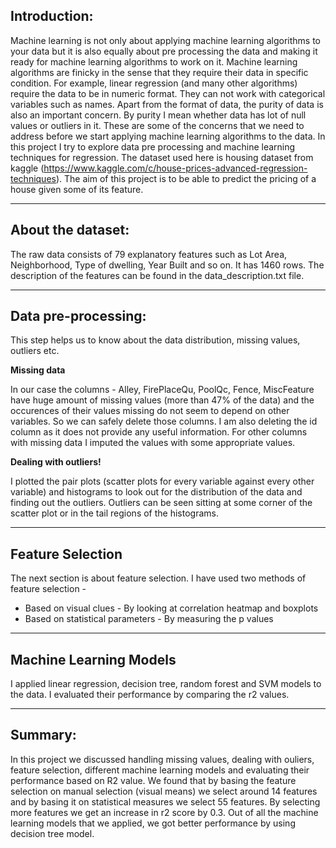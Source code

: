 
## Introduction:

Machine learning is not only about applying machine learning algorithms to your data but it is also equally about pre processing the data and making it ready for machine learning algorithms to work on it. Machine learning algorithms are finicky in the sense that they require their data in specific condition. For example, linear regression (and many other algorithms) require the data to be in numeric format. They can not work with categorical variables such as names. Apart from the format of data, the purity of data is also an important concern. By purity I mean whether data has lot of null values or outliers in it. These are some of the concerns that we need to address before we start applying machine learning algorithms to the data. 
In this project I try to explore data pre processing and machine learning techniques for regression. The dataset used here is housing dataset from kaggle (https://www.kaggle.com/c/house-prices-advanced-regression-techniques). The aim of this project is to be able to predict the pricing of a house given some of its feature.
****************************************************************************************************************************************
## About the dataset:

The raw data consists of 79 explanatory features such as  Lot Area, Neighborhood, Type of dwelling, Year Built and so on. It has 1460 rows. The description of the features can be found in the data_description.txt file.

********************************************************************************************************************************************************************************************************************************************************************************

## Data pre-processing:

This step helps us to know about the data distribution, missing values, outliers etc. 

**Missing data**

In our case the columns - Alley, FirePlaceQu, PoolQc, Fence, MiscFeature have huge amount of missing values (more than 47% of the data) and the occurences of their values missing do not seem to depend on other variables. So we can safely delete those columns. 
I am also deleting the id column as it does not provide any useful information. For other columns with missing data I imputed the values with some appropriate values. 

**Dealing with outliers!**

I plotted the pair plots (scatter plots for every variable against every other variable) and histograms to look out for the distribution of the data and finding out the outliers. Outliers can be seen sitting at some corner of the scatter plot or in the tail regions of the histograms. 

********************************************************************************************************************************************************************************************************************************************************************************

## Feature Selection

The next section is about feature selection. I have used two methods of feature selection - 
- Based on  visual clues - By looking at correlation heatmap and boxplots
- Based on statistical parameters - By measuring the p values


********************************************************************************************************************************************************************************************************************************************************************************

## Machine Learning Models 

I applied linear regression, decision tree, random forest and SVM models to the data. I evaluated their performance by comparing the r2 values.


********************************************************************************************************************************************************************************************************************************************************************************

## Summary:

In this project we discussed handling missing values, dealing with ouliers, feature selection, different machine learning models and evaluating their performance based on R2 value. 
We found that by basing the feature selection on manual selection (visual means) we select around 14 features and by basing it on statistical measures we select 55 features. By selecting more features we get an increase in r2 score by 0.3. 
Out of all the machine learning models that we applied, we got better performance by using decision tree model. 

